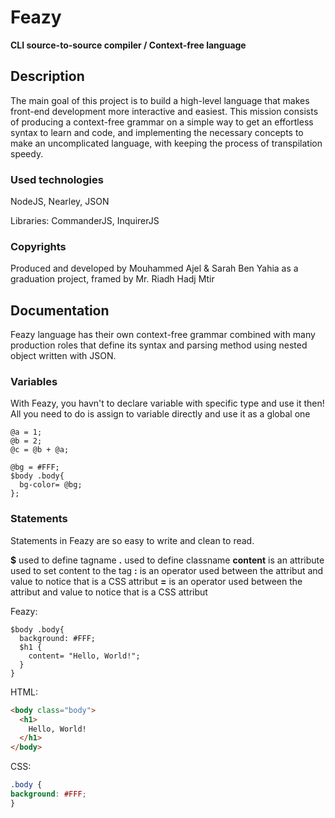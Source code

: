 # Feazy
**CLI source-to-source compiler / Context-free language**


## Description
The main goal of this project is to build a high-level language that makes front-end development more interactive and easiest. This mission consists of producing a context-free grammar on a simple way to get an effortless syntax to learn and code, and implementing the necessary concepts to make an uncomplicated language, with keeping the process of transpilation speedy. 


### Used technologies
NodeJS, Nearley, JSON

Libraries: CommanderJS, InquirerJS


### Copyrights
Produced and developed by Mouhammed Ajel & Sarah Ben Yahia as a graduation project, framed by Mr. Riadh Hadj Mtir


## Documentation
Feazy language has their own context-free grammar combined with many production roles that define its syntax and parsing method using nested object written with JSON.


### Variables

With Feazy, you havn't to declare variable with specific type and use it then! All you need to do is assign to variable directly and use it as a global one
```
@a = 1;
@b = 2;
@c = @b + @a;
```

```
@bg = #FFF;
$body .body{
  bg-color= @bg;
};
```


### Statements

Statements in Feazy are so easy to write and clean to read.

**$** used to define tagname
**.** used to define classname
**content** is an attribute used to set content to the tag
**:** is an operator used between the attribut and value to notice that is a CSS attribut
**=** is an operator used between the attribut and value to notice that is a CSS attribut


Feazy:
```
$body .body{
  background: #FFF;
  $h1 {
    content= "Hello, World!";
  }
}
```

HTML:
```html
<body class="body">
  <h1>
    Hello, World!
  </h1>
</body>
```

CSS:
```css
.body {
background: #FFF;
}
```
